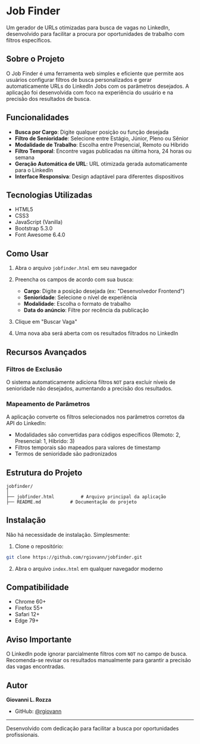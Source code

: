 # Job Finder

Um gerador de URLs otimizadas para busca de vagas no LinkedIn, desenvolvido para facilitar a procura por oportunidades de trabalho com filtros específicos.

## Sobre o Projeto

O Job Finder é uma ferramenta web simples e eficiente que permite aos usuários configurar filtros de busca personalizados e gerar automaticamente URLs do LinkedIn Jobs com os parâmetros desejados. A aplicação foi desenvolvida com foco na experiência do usuário e na precisão dos resultados de busca.

## Funcionalidades

* **Busca por Cargo**: Digite qualquer posição ou função desejada
* **Filtro de Senioridade**: Selecione entre Estágio, Júnior, Pleno ou Sênior
* **Modalidade de Trabalho**: Escolha entre Presencial, Remoto ou Híbrido
* **Filtro Temporal**: Encontre vagas publicadas na última hora, 24 horas ou semana
* **Geração Automática de URL**: URL otimizada gerada automaticamente para o LinkedIn
* **Interface Responsiva**: Design adaptável para diferentes dispositivos

## Tecnologias Utilizadas

* HTML5
* CSS3
* JavaScript (Vanilla)
* Bootstrap 5.3.0
* Font Awesome 6.4.0

## Como Usar

1. Abra o arquivo `jobfinder.html` em seu navegador

2. Preencha os campos de acordo com sua busca:

   * **Cargo**: Digite a posição desejada (ex: "Desenvolvedor Frontend")
   * **Senioridade**: Selecione o nível de experiência
   * **Modalidade**: Escolha o formato de trabalho
   * **Data do anúncio**: Filtre por recência da publicação

3. Clique em "Buscar Vaga"

4. Uma nova aba será aberta com os resultados filtrados no LinkedIn

## Recursos Avançados

### Filtros de Exclusão

O sistema automaticamente adiciona filtros `NOT` para excluir níveis de senioridade não desejados, aumentando a precisão dos resultados.

### Mapeamento de Parâmetros

A aplicação converte os filtros selecionados nos parâmetros corretos da API do LinkedIn:

* Modalidades são convertidas para códigos específicos (Remoto: 2, Presencial: 1, Híbrido: 3)
* Filtros temporais são mapeados para valores de timestamp
* Termos de senioridade são padronizados

## Estrutura do Projeto

```
jobfinder/
│
├── jobfinder.html          # Arquivo principal da aplicação
├── README.md           # Documentação do projeto
```

## Instalação

Não há necessidade de instalação. Simplesmente:

1. Clone o repositório:

```bash
git clone https://github.com/rgiovann/jobfinder.git
```

2. Abra o arquivo `index.html` em qualquer navegador moderno

## Compatibilidade

* Chrome 60+
* Firefox 55+
* Safari 12+
* Edge 79+

## Aviso Importante

O LinkedIn pode ignorar parcialmente filtros com `NOT` no campo de busca. Recomenda-se revisar os resultados manualmente para garantir a precisão das vagas encontradas.

## Autor

**Giovanni L. Rozza**

* GitHub: [@rgiovann](https://github.com/rgiovann)

***

Desenvolvido com dedicação para facilitar a busca por oportunidades profissionais.
